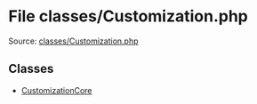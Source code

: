 File classes/Customization.php
=========

Source: [classes/Customization.php](https://github.com/PrestaShop/PrestaShop/blob/1.6.0.1/classes/Customization.php)


Classes
-------

* [CustomizationCore](class.CustomizationCore.md)

